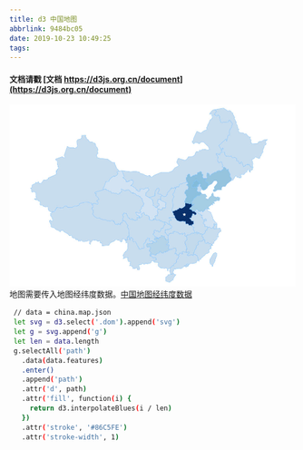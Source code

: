 ```yaml
---
title: d3 中国地图
abbrlink: 9484bc05
date: 2019-10-23 10:49:25
tags:
---
```


#### 文档请戳 [文档 https://d3js.org.cn/document](https://d3js.org.cn/document)

![中国地图](../../images/map_20191023.jpg)
地图需要传入地图经纬度数据。[中国地图经纬度数据 ](../../data/china.geo.js)

```bash
 // data = china.map.json
 let svg = d3.select('.dom').append('svg')
 let g = svg.append('g')
 let len = data.length
 g.selectAll('path')
   .data(data.features)
   .enter()
   .append('path')
   .attr('d', path)
   .attr('fill', function(i) {
     return d3.interpolateBlues(i / len)
   })
   .attr('stroke', '#86C5FE')
   .attr('stroke-width', 1)
```
